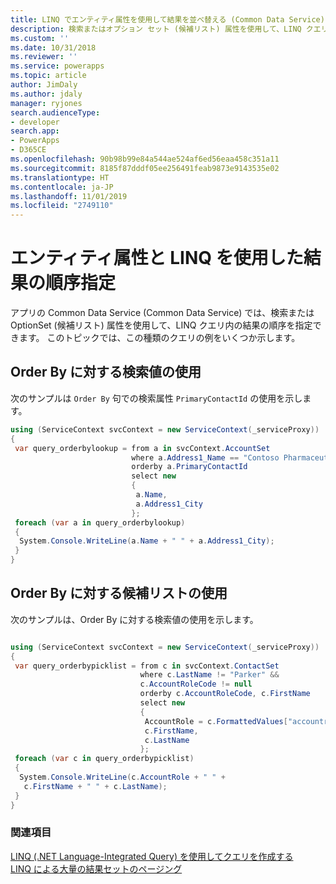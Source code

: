 ```yaml
---
title: LINQ でエンティティ属性を使用して結果を並べ替える (Common Data Service) | Microsoft Docs
description: 検索またはオプション セット (候補リスト) 属性を使用して、LINQ クエリ内の結果の順序を指定する方法を説明します。
ms.custom: ''
ms.date: 10/31/2018
ms.reviewer: ''
ms.service: powerapps
ms.topic: article
author: JimDaly
ms.author: jdaly
manager: ryjones
search.audienceType:
- developer
search.app:
- PowerApps
- D365CE
ms.openlocfilehash: 90b98b99e84a544ae524af6ed56eaa458c351a11
ms.sourcegitcommit: 8185f87dddf05ee256491feab9873e9143535e02
ms.translationtype: HT
ms.contentlocale: ja-JP
ms.lasthandoff: 11/01/2019
ms.locfileid: "2749110"
---
```

# <a name="order-results-using-entity-attributes-with-linq"></a>エンティティ属性と LINQ を使用した結果の順序指定

アプリの Common Data Service (Common Data Service) では、検索または OptionSet (候補リスト) 属性を使用して、LINQ クエリ内の結果の順序を指定できます。 このトピックでは、この種類のクエリの例をいくつか示します。  
  
## <a name="using-a-lookup-value-to-order-by"></a>Order By に対する検索値の使用  

次のサンプルは `Order By`  句での検索属性 `PrimaryContactId` の使用を示します。  
  
```csharp
using (ServiceContext svcContext = new ServiceContext(_serviceProxy))
{
 var query_orderbylookup = from a in svcContext.AccountSet
                           where a.Address1_Name == "Contoso Pharmaceuticals"
                           orderby a.PrimaryContactId
                           select new
                           {
                            a.Name,
                            a.Address1_City
                           };
 foreach (var a in query_orderbylookup)
 {
  System.Console.WriteLine(a.Name + " " + a.Address1_City);
 }
}

```
  
## <a name="using-a-picklist-to-order-by"></a>Order By に対する候補リストの使用  

次のサンプルは、Order By に対する検索値の使用を示します。  
  
```csharp

using (ServiceContext svcContext = new ServiceContext(_serviceProxy))
{
 var query_orderbypicklist = from c in svcContext.ContactSet
                             where c.LastName != "Parker" &&
                             c.AccountRoleCode != null
                             orderby c.AccountRoleCode, c.FirstName
                             select new
                             {
                              AccountRole = c.FormattedValues["accountrolecode"],
                              c.FirstName,
                              c.LastName
                             };
 foreach (var c in query_orderbypicklist)
 {
  System.Console.WriteLine(c.AccountRole + " " +
   c.FirstName + " " + c.LastName);
 }
}
```
  
### <a name="see-also"></a>関連項目  
 [LINQ (.NET Language-Integrated Query) を使用してクエリを作成する](build-queries-with-linq-net-language-integrated-query.md)   
 [LINQ による大量の結果セットのページング](page-large-result-sets-linq.md)